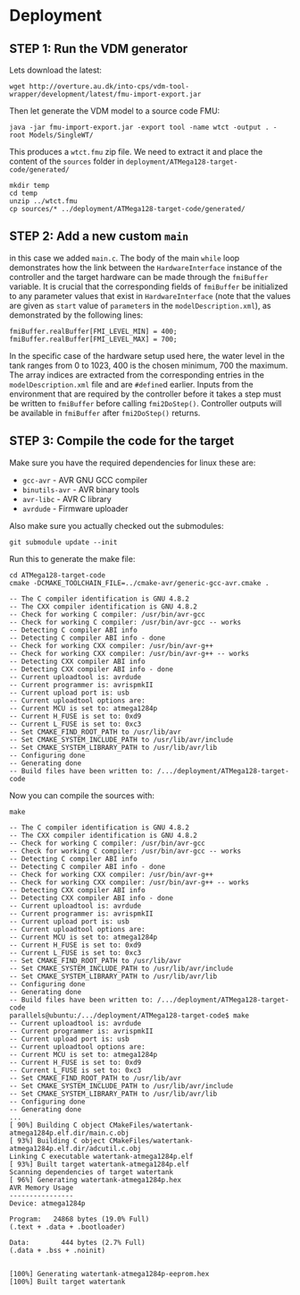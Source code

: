 
# Deployment

## STEP 1: Run the VDM generator

Lets download the latest:

```
wget http://overture.au.dk/into-cps/vdm-tool-wrapper/development/latest/fmu-import-export.jar
```

Then let generate the VDM model to a source code FMU:

```
java -jar fmu-import-export.jar -export tool -name wtct -output . -root Models/SingleWT/
```

This produces a `wtct.fmu` zip file. We need to extract it and place the content of the `sources` folder in `deployment/ATMega128-target-code/generated/`

```
mkdir temp
cd temp
unzip ../wtct.fmu
cp sources/* ../deployment/ATMega128-target-code/generated/
```

## STEP 2: Add a new custom `main`

in this case we added `main.c`.  The body of the main ```while``` loop demonstrates how the link between the ```HardwareInterface``` instance of the controller and the target hardware can be made through the ```fmiBuffer``` variable.  It is crucial that the corresponding fields of ```fmiBuffer``` be initialized to any parameter values that exist in ```HardwareInterface``` (note that the values are given as `start` value of `parameter`s in the `modelDescription.xml`), as demonstrated by the following lines:
```
fmiBuffer.realBuffer[FMI_LEVEL_MIN] = 400;
fmiBuffer.realBuffer[FMI_LEVEL_MAX] = 700;
```
In the specific case of the hardware setup used here, the water level in the tank ranges from 0 to 1023, 400 is the chosen minimum, 700 the maximum.  The array indices are extracted from the corresponding entries in the ```modelDescription.xml``` file and are ```#define```d earlier.  Inputs from the environment that are required by the controller before  it takes a step must be written to ```fmiBuffer``` before calling ```fmi2DoStep()```.  Controller outputs will be available in ```fmiBuffer``` after ```fmi2DoStep()``` returns.


## STEP 3: Compile the code for the target

Make sure you have the required dependencies for linux these are: 

* `gcc-avr` - AVR GNU GCC compiler
* `binutils-avr` - AVR binary tools
* `avr-libc` - AVR C library
* `avrdude` - Firmware uploader

Also make sure you actually checked out the submodules:

```
git submodule update --init
```

Run this to generate the make file:

```
cd ATMega128-target-code
cmake -DCMAKE_TOOLCHAIN_FILE=../cmake-avr/generic-gcc-avr.cmake .
```

```
-- The C compiler identification is GNU 4.8.2
-- The CXX compiler identification is GNU 4.8.2
-- Check for working C compiler: /usr/bin/avr-gcc
-- Check for working C compiler: /usr/bin/avr-gcc -- works
-- Detecting C compiler ABI info
-- Detecting C compiler ABI info - done
-- Check for working CXX compiler: /usr/bin/avr-g++
-- Check for working CXX compiler: /usr/bin/avr-g++ -- works
-- Detecting CXX compiler ABI info
-- Detecting CXX compiler ABI info - done
-- Current uploadtool is: avrdude
-- Current programmer is: avrispmkII
-- Current upload port is: usb
-- Current uploadtool options are: 
-- Current MCU is set to: atmega1284p
-- Current H_FUSE is set to: 0xd9
-- Current L_FUSE is set to: 0xc3
-- Set CMAKE_FIND_ROOT_PATH to /usr/lib/avr
-- Set CMAKE_SYSTEM_INCLUDE_PATH to /usr/lib/avr/include
-- Set CMAKE_SYSTEM_LIBRARY_PATH to /usr/lib/avr/lib
-- Configuring done
-- Generating done
-- Build files have been written to: /.../deployment/ATMega128-target-code
```

Now you can compile the sources with: 

```
make
```

```
-- The C compiler identification is GNU 4.8.2
-- The CXX compiler identification is GNU 4.8.2
-- Check for working C compiler: /usr/bin/avr-gcc
-- Check for working C compiler: /usr/bin/avr-gcc -- works
-- Detecting C compiler ABI info
-- Detecting C compiler ABI info - done
-- Check for working CXX compiler: /usr/bin/avr-g++
-- Check for working CXX compiler: /usr/bin/avr-g++ -- works
-- Detecting CXX compiler ABI info
-- Detecting CXX compiler ABI info - done
-- Current uploadtool is: avrdude
-- Current programmer is: avrispmkII
-- Current upload port is: usb
-- Current uploadtool options are: 
-- Current MCU is set to: atmega1284p
-- Current H_FUSE is set to: 0xd9
-- Current L_FUSE is set to: 0xc3
-- Set CMAKE_FIND_ROOT_PATH to /usr/lib/avr
-- Set CMAKE_SYSTEM_INCLUDE_PATH to /usr/lib/avr/include
-- Set CMAKE_SYSTEM_LIBRARY_PATH to /usr/lib/avr/lib
-- Configuring done
-- Generating done
-- Build files have been written to: /.../deployment/ATMega128-target-code
parallels@ubuntu:/.../deployment/ATMega128-target-code$ make
-- Current uploadtool is: avrdude
-- Current programmer is: avrispmkII
-- Current upload port is: usb
-- Current uploadtool options are: 
-- Current MCU is set to: atmega1284p
-- Current H_FUSE is set to: 0xd9
-- Current L_FUSE is set to: 0xc3
-- Set CMAKE_FIND_ROOT_PATH to /usr/lib/avr
-- Set CMAKE_SYSTEM_INCLUDE_PATH to /usr/lib/avr/include
-- Set CMAKE_SYSTEM_LIBRARY_PATH to /usr/lib/avr/lib
-- Configuring done
-- Generating done
...
[ 90%] Building C object CMakeFiles/watertank-atmega1284p.elf.dir/main.c.obj
[ 93%] Building C object CMakeFiles/watertank-atmega1284p.elf.dir/adcutil.c.obj
Linking C executable watertank-atmega1284p.elf
[ 93%] Built target watertank-atmega1284p.elf
Scanning dependencies of target watertank
[ 96%] Generating watertank-atmega1284p.hex
AVR Memory Usage
----------------
Device: atmega1284p

Program:   24868 bytes (19.0% Full)
(.text + .data + .bootloader)

Data:        444 bytes (2.7% Full)
(.data + .bss + .noinit)


[100%] Generating watertank-atmega1284p-eeprom.hex
[100%] Built target watertank
```

